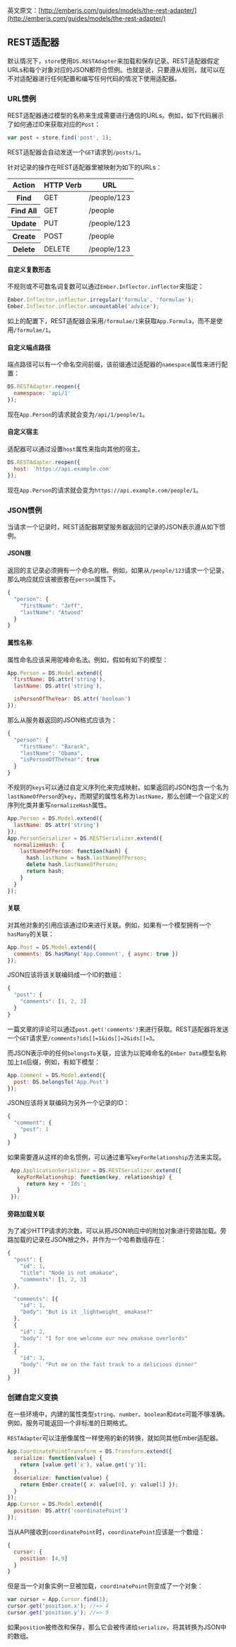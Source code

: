 英文原文：[http://emberjs.com/guides/models/the-rest-adapter/](http://emberjs.com/guides/models/the-rest-adapter/)

## REST适配器

默认情况下，`store`使用`DS.RESTAdapter`来加载和保存记录。REST适配器假定URLs和每个对象对应的JSON都符合惯例。也就是说，只要遵从规则，就可以在不对适配器进行任何配置和编写任何代码的情况下使用适配器。

### URL惯例

REST适配器通过模型的名称来生成需要进行通信的URLs。例如，如下代码展示了如何通过ID来获取对应的`Post`：

```js
var post = store.find('post', 1);
```

REST适配器会自动发送一个`GET`请求到`/posts/1`。

针对记录的操作在REST适配器里被映射为如下的URLs：

<table>
  <thead>
    <tr><th>Action</th><th>HTTP Verb</th><th>URL</th></tr>
  </thead>
  <tbody>
    <tr><th>Find</th><td>GET</td><td>/people/123</td></tr>
    <tr><th>Find All</th><td>GET</td><td>/people</td></tr>
    <tr><th>Update</th><td>PUT</td><td>/people/123</td></tr>
    <tr><th>Create</th><td>POST</td><td>/people</td></tr>
    <tr><th>Delete</th><td>DELETE</td><td>/people/123</td></tr>
  </tbody>
</table>

#### 自定义复数形态

不规则或不可数名词复数可以通过`Ember.Inflector.inflector`来指定：

```js
Ember.Inflector.inflector.irregular('formula', 'formulae');
Ember.Inflector.inflector.uncountable('advice');
```

如上的配置下，REST适配器会采用`/formulae/1`来获取`App.Formula`，而不是使用`/formulae/1`。

#### 自定义端点路径

端点路径可以有一个命名空间前缀，该前缀通过适配器的`namespace`属性来进行配置：

```js
DS.RESTAdapter.reopen({
  namespace: 'api/1'
});
```

现在`App.Person`的请求就会变为`/api/1/people/1`。

#### 自定义宿主

适配器可以通过设置`host`属性来指向其他的宿主。

```js
DS.RESTAdapter.reopen({
  host: 'https://api.example.com'
});
```

现在`App.Person`的请求就会变为`https://api.example.com/people/1`。

### JSON惯例

当请求一个记录时，REST适配器期望服务器返回的记录的JSON表示遵从如下惯例。

#### JSON根

返回的主记录必须拥有一个命名的根。例如，如果从`/people/123`请求一个记录，那么响应就应该被嵌套在`person`属性下。

```js
{
  "person": {
    "firstName": "Jeff",
    "lastName": "Atwood"
  }
}
```

#### 属性名称

属性命名应该采用驼峰命名法。例如，假如有如下的模型：

```js
App.Person = DS.Model.extend({
  firstName: DS.attr('string'),
  lastName: DS.attr('string'),

  isPersonOfTheYear: DS.attr('boolean')
});
```

那么从服务器返回的JSON格式应该为：

```js
{
  "person": {
    "firstName": "Barack",
    "lastName": "Obama",
    "isPersonOfTheYear": true
  }
}
```

不规则的`keys`可以通过自定义序列化来完成映射。如果返回的JSON包含一个名为`lastNameOfPerson`的`key`，而期望的属性名称为`lastName`，那么创建一个自定义的序列化类并重写`normalizeHash`属性。

```js
App.Person = DS.Model.extend({
  lastName: DS.attr('string')
});
App.PersonSerializer = DS.RESTSerializer.extend({
  normalizeHash: {
    lastNameOfPerson: function(hash) {
      hash.lastName = hash.lastNameOfPerson;
      delete hash.lastNameOfPerson;
      return hash;
    }
  }
});
```

#### 关联

对其他对象的引用应该通过ID来进行关联。例如，如果有一个模型拥有一个`hasMany`的关联：

```js
App.Post = DS.Model.extend({
  comments: DS.hasMany('App.Comment', { async: true })
});
```

JSON应该将该关联编码成一个ID的数组：

```js
{
  "post": {
    "comments": [1, 2, 3]
  }
}
```

一篇文章的评论可以通过`post.get('comments')`来进行获取。REST适配器将发送一个`GET`请求至`/comments?ids[]=1&ids[]=2&ids[]=3`。

而JSON表示中的任何`belongsTo`关联，应该为以驼峰命名的`Ember Data`模型名称加上`Id`后缀，例如，有如下模型：

```js
App.Comment = DS.Model.extend({
  post: DS.belongsTo('App.Post')
});
```

JSON应该将关联编码为另外一个记录的ID：

```js
{
  "comment": {
    "post": 1
  }
}
```

如果需要遵从这样的命名惯例，可以通过重写`keyForRelationship`方法来实现。

```js
 App.ApplicationSerializer = DS.RESTSerializer.extend({
   keyForRelationship: function(key, relationship) {
      return key + 'Ids';
   }
 });
 ```

#### 旁路加载关联

为了减少HTTP请求的次数，可以从把JSON响应中的附加对象进行旁路加载。旁路加载的记录在JSON根之外，并作为一个哈希数组存在：

```js
{
  "post": {
    "id": 1,
    "title": "Node is not omakase",
    "comments": [1, 2, 3]
  },

  "comments": [{
    "id": 1,
    "body": "But is it _lightweight_ omakase?"
  },
  {
    "id": 2,
    "body": "I for one welcome our new omakase overlords"
  },
  {
    "id": 3,
    "body": "Put me on the fast track to a delicious dinner"
  }]
}
```

### 创建自定义变换

在一些环境中，内建的属性类型`string`、`number`、`boolean`和`date`可能不够准确。例如，服务可能返回一个非标准的日期格式。

`RESTAdapter`可以注册像属性一样使用的新的转换，就如同其他Ember适配器。

```js
App.CoordinatePointTransform = DS.Transform.extend({
  serialize: function(value) {
    return [value.get('x'), value.get('y')];
  },
  deserialize: function(value) {
    return Ember.create({ x: value[0], y: value[1] });
  }
});
App.Cursor = DS.Model.extend({
  position: DS.attr('coordinatePoint')
});
```

当从API接收到`coordinatePoint`时，`coordinatePoint`应该是一个数组：

```js
{
  cursor: {
    position: [4,9]
  }
}
```

但是当一个对象实例一旦被加载，`coordinatePoint`则变成了一个对象：

```js
var cursor = App.Cursor.find(1);
cursor.get('position.x'); //=> 4
cursor.get('position.y'); //=> 9
```

如果`position`被修改和保存，那么它会被传递给`serialize`，将其转换为JSON中的数组。
